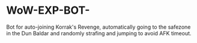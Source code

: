 # WoW-EXP-BOT-
Bot for auto-joining Korrak's Revenge, automatically going to the safezone in the Dun Baldar and randomly strafing and jumping to avoid AFK timeout.
